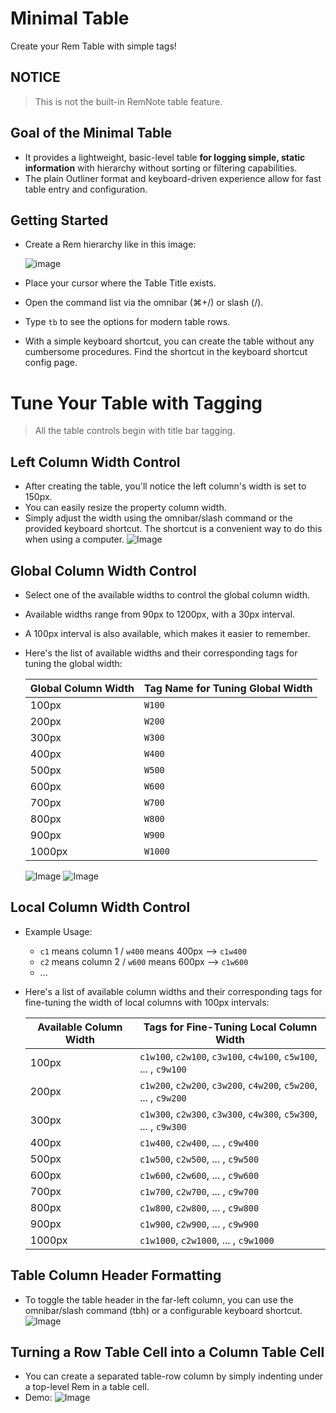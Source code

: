 # Minimal Table

Create your Rem Table with simple tags!

## NOTICE
> This is not the built-in RemNote table feature.

## Goal of the Minimal Table
- It provides a lightweight, basic-level table **for logging simple, static information** with hierarchy without sorting or filtering capabilities.
- The plain Outliner format and keyboard-driven experience allow for fast table entry and configuration.

## Getting Started
- Create a Rem hierarchy like in this image:

  ![image](https://user-images.githubusercontent.com/58147075/205598631-67e58b0a-19f5-4c74-8ed9-3b5a563362a4.png)

- Place your cursor where the Table Title exists.
- Open the command list via the omnibar (⌘+/) or slash (/).
- Type `tb` to see the options for modern table rows.
- With a simple keyboard shortcut, you can create the table without any cumbersome procedures. Find the shortcut in the keyboard shortcut config page.

# Tune Your Table with Tagging

> All the table controls begin with title bar tagging.

## Left Column Width Control
- After creating the table, you'll notice the left column's width is set to 150px.
- You can easily resize the property column width.
- Simply adjust the width using the omnibar/slash command or the provided keyboard shortcut. The shortcut is a convenient way to do this when using a computer.
![Image](https://raw.githubusercontent.com/browneyedsoul/RemNote-ModernTableRow/main/public/property.gif)

## Global Column Width Control
- Select one of the available widths to control the global column width.
- Available widths range from 90px to 1200px, with a 30px interval.
- A 100px interval is also available, which makes it easier to remember.
- Here's the list of available widths and their corresponding tags for tuning the global width:

  | Global Column Width | Tag Name for Tuning Global Width |
  | ------------- | ------------- |
  | 100px | `W100` |
  | 200px | `W200` |
  | 300px | `W300` |
  | 400px | `W400` |
  | 500px | `W500` |
  | 600px | `W600` |
  | 700px | `W700` |
  | 800px | `W800` |
  | 900px | `W900` |
  | 1000px | `W1000` |

  ![Image](https://forum.remnote.io/uploads/default/original/2X/8/8ae892cd66862b9115bbbe74a0a3f1246b8a79e3.gif)
  ![Image](https://raw.githubusercontent.com/browneyedsoul/RemNote-ModernTableRow/main/public/2.gif)

## Local Column Width Control
- Example Usage:
  - `c1` means column 1 / `w400` means 400px --> `c1w400`
  - `c2` means column 2 / `w600` means 600px --> `c1w600` 
  - ...

- Here's a list of available column widths and their corresponding tags for fine-tuning the width of local columns with 100px intervals:

  | Available Column Width | Tags for Fine-Tuning Local Column Width |
  | ------------- | ------------- |
  | 100px | `c1w100`, `c2w100`, `c3w100`, `c4w100`, `c5w100`, ... , `c9w100`  |
  | 200px | `c1w200`, `c2w200`, `c3w200`, `c4w200`, `c5w200`, ... , `c9w200`  |
  | 300px | `c1w300`, `c2w300`, `c3w300`, `c4w300`, `c5w300`, ... , `c9w300`  |
  | 400px | `c1w400`, `c2w400`, ... , `c9w400`  |
  | 500px | `c1w500`, `c2w500`, ... , `c9w500`  |
  | 600px | `c1w600`, `c2w600`, ... , `c9w600` |
  | 700px | `c1w700`, `c2w700`, ... , `c9w700`  |
  | 800px | `c1w800`, `c2w800`, ... , `c9w800` |
  | 900px | `c1w900`, `c2w900`, ... , `c9w900`  |
  | 1000px | `c1w1000`, `c2w1000`, ... , `c9w1000` |

## Table Column Header Formatting
- To toggle the table header in the far-left column, you can use the omnibar/slash command (tbh) or a configurable keyboard shortcut.
![Image](https://raw.githubusercontent.com/browneyedsoul/RemNote-ModernTableRow/main/public/th.gif)

## Turning a Row Table Cell into a Column Table Cell
- You can create a separated table-row column by simply indenting under a top-level Rem in a table cell.
- Demo:
![Image](https://raw.githubusercontent.com/browneyedsoul/RemNote-ModernTableRow/main/public/row-to-column.webp)
